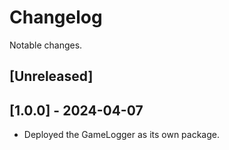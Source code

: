 # Changelog

Notable changes.

## [Unreleased]

## [1.0.0] - 2024-04-07
- Deployed the GameLogger as its own package.

